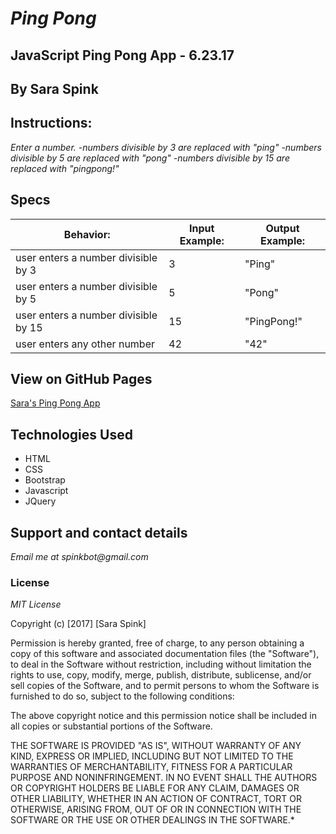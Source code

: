 # _Ping Pong_

## JavaScript Ping Pong App - 6.23.17

## By Sara Spink

## Instructions:

_Enter a number._
_-numbers divisible by 3 are replaced with "ping"_
_-numbers divisible by 5 are replaced with "pong"_
_-numbers divisible by 15 are replaced with "pingpong!"_

## Specs

|  Behavior: 	                          |  Input Example: 	|   Output Example:	|
|-------------------------------------	|-----------------	|-----------------	|
|  user enters a number divisible by 3  |      3      	    |     "Ping"       	|   	
|  user enters a number divisible by 5  |      5            |     "Pong"       	|   	
|  user enters a number divisible by 15 |      15   	      |     "PingPong!" 	|
|  user enters any other number  	      |      42           |     "42"          |

## View on GitHub Pages

[Sara's Ping Pong App](https://saraspink.github.io/spink-ping-pong/)

## Technologies Used

- HTML
- CSS
- Bootstrap
- Javascript
- JQuery

## Support and contact details

_Email me at spinkbot@gmail.com_

### License

_MIT License_

Copyright (c) [2017] [Sara Spink]

Permission is hereby granted, free of charge, to any person obtaining a copy of this software and associated documentation files (the "Software"), to deal in the Software without restriction, including without limitation the rights to use, copy, modify, merge, publish, distribute, sublicense, and/or sell copies of the Software, and to permit persons to whom the Software is furnished to do so, subject to the following conditions:

The above copyright notice and this permission notice shall be included in all copies or substantial portions of the Software.

THE SOFTWARE IS PROVIDED "AS IS", WITHOUT WARRANTY OF ANY KIND, EXPRESS OR IMPLIED, INCLUDING BUT NOT LIMITED TO THE WARRANTIES OF MERCHANTABILITY, FITNESS FOR A PARTICULAR PURPOSE AND NONINFRINGEMENT. IN NO EVENT SHALL THE AUTHORS OR COPYRIGHT HOLDERS BE LIABLE FOR ANY CLAIM, DAMAGES OR OTHER LIABILITY, WHETHER IN AN ACTION OF CONTRACT, TORT OR OTHERWISE, ARISING FROM, OUT OF OR IN CONNECTION WITH THE SOFTWARE OR THE USE OR OTHER DEALINGS IN THE SOFTWARE.*
